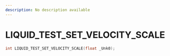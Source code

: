 ```yaml
---
description: No description available 
---
```


# LIQUID_TEST_SET_VELOCITY_SCALE

```cpp
int LIQUID_TEST_SET_VELOCITY_SCALE(float _Unk0);
```